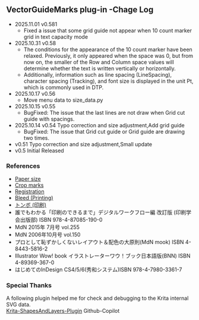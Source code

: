 ## VectorGuideMarks plug-in -Chage Log
- 2025.11.01 v0.581
  - Fixed a issue that some grid guide not appear when 10 count marker grid in text capacity mode
- 2025.10.31 v0.58
  - The conditions for the appearance of the 10 count marker have been relaxed. Previously, it only appeared when the space was 0, but from now on, the smaller of the Row and Column space values ​​will determine whether the text is written vertically or horizontally.
  - Additionally, information such as line spacing (LineSpacing), character spacing (Tracking), and font size is displayed in the unit Pt, which is commonly used in DTP.
- 2025.10.17 v0.56
  - Move menu data to size_data.py 
- 2025.10.15 v0.55 
  - BugFixed: The issue that the last lines are not draw when Grid cut guide with spacings.
- 2025.10.14 v0.54  Typo correction and size adjustment,Add grid guide  
  - BugFixed: The issue that Grid cut guide or Grid guide are drawing two times.
- v0.51  Typo correction and size adjustment,Small update
- v0.5  Initial Released   

### References
- [Paper size](https://en.wikipedia.org/wiki/Paper_size)  
- [Crop marks](https://en.wikipedia.org/wiki/Printing#Crop_marks)  
- [Registration](https://en.wikipedia.org/wiki/Printing_registration)  
- [Bleed (Printing)](https://en.wikipedia.org/wiki/Bleed_(printing))  
- [トンボ (印刷)](https://ja.wikipedia.org/wiki/トンボ_(印刷))  
- 誰でもわかる「印刷のできるまで」デジタルワークフロー編 改訂版 (印刷学会出版部) ISBN 978-4-87085-190-0  
- MdN 2015年 7月号 vol.255  
- MdN 2006年10月号 vol.150  
- プロとして恥ずかしくないレイアウト＆配色の大原則(MdN mook) ISBN 4-8443-5816-2  
- Illustrator Wow! book イラストレーターワウ！ブック日本語版(BNN) ISBN 4-89369-367-0  
- はじめてのInDesign CS4/5/6(秀和システム)ISBN 978-4-7980-3361-7  

### Special Thanks 
A following plugin helped me for check and debugging to the Krita internal SVG data.  
[Krita-ShapesAndLayers-Plugin](https://github.com/KnowZero/Krita-ShapesAndLayers-Plugin)
Github-Copilot

